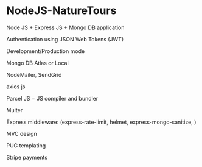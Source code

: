 # NodeJS-NatureTours
Node JS + Express JS + Mongo DB application

Authentication using JSON Web Tokens (JWT)

Development/Production mode

Mongo DB Atlas or Local

NodeMailer, SendGrid

axios js

Parcel JS = JS compiler and bundler

Multer

Express middleware:  (express-rate-limit, helmet, express-mongo-sanitize, )

MVC design

PUG templating

Stripe payments